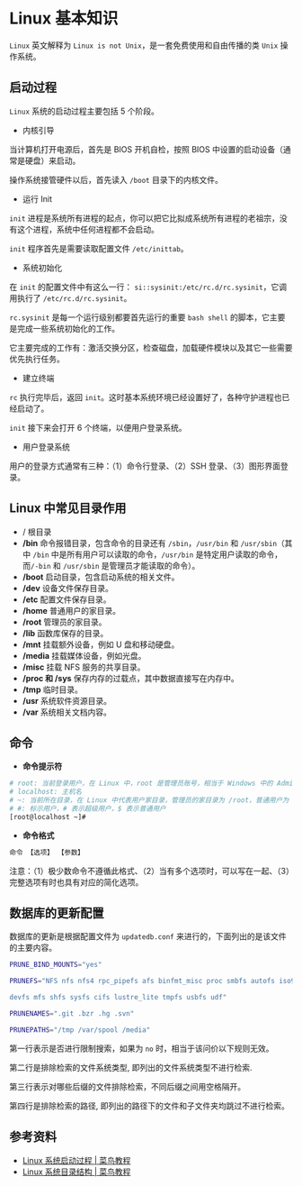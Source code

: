 # Linux 基本知识

`Linux` 英文解释为 `Linux is not Unix`，是一套免费使用和自由传播的类 `Unix` 操作系统。

## 启动过程

`Linux` 系统的启动过程主要包括 5 个阶段。

- 内核引导

当计算机打开电源后，首先是 BIOS 开机自检，按照 BIOS 中设置的启动设备（通常是硬盘）来启动。

操作系统接管硬件以后，首先读入 `/boot` 目录下的内核文件。

- 运行 Init

`init` 进程是系统所有进程的起点，你可以把它比拟成系统所有进程的老祖宗，没有这个进程，系统中任何进程都不会启动。

`init` 程序首先是需要读取配置文件 `/etc/inittab`。

- 系统初始化

在 `init` 的配置文件中有这么一行： `si::sysinit:/etc/rc.d/rc.sysinit`，它调用执行了 `/etc/rc.d/rc.sysinit`。

`rc.sysinit` 是每一个运行级别都要首先运行的重要 `bash shell` 的脚本，它主要是完成一些系统初始化的工作。

它主要完成的工作有：激活交换分区，检查磁盘，加载硬件模块以及其它一些需要优先执行任务。

- 建立终端

`rc` 执行完毕后，返回 `init`。这时基本系统环境已经设置好了，各种守护进程也已经启动了。

`init` 接下来会打开 6 个终端，以便用户登录系统。

- 用户登录系统

用户的登录方式通常有三种：（1）命令行登录、（2）SSH 登录、（3）图形界面登录。

## Linux 中常见目录作用

- / 根目录
- **/bin** 命令报错目录，包含命令的目录还有 `/sbin`，`/usr/bin` 和 `/usr/sbin`（其中 `/bin` 中是所有用户可以读取的命令，`/usr/bin` 是特定用户读取的命令，而`/-bin` 和 `/usr/sbin` 是管理员才能读取的命令）。
- **/boot** 启动目录，包含启动系统的相关文件。
- **/dev** 设备文件保存目录。
- **/etc** 配置文件保存目录。
- **/home** 普通用户的家目录。
- **/root** 管理员的家目录。
- **/lib** 函数库保存的目录。
- **/mnt** 挂载额外设备，例如 U 盘和移动硬盘。
- **/media** 挂载媒体设备，例如光盘。
- **/misc** 挂载 NFS 服务的共享目录。
- **/proc 和 /sys** 保存内存的过载点，其中数据直接写在内存中。
- **/tmp** 临时目录。
- **/usr** 系统软件资源目录。
- **/var** 系统相关文档内容。

## 命令

- **命令提示符**

```bash
# root: 当前登录用户，在 Linux 中，root 是管理员账号，相当于 Windows 中的 Administrator
# localhost: 主机名
# ~: 当前所在目录，在 Linux 中代表用户家目录，管理员的家目录为 /root，普通用户为 /home/<userName>
# #: 标示用户，# 表示超级用户，$ 表示普通用户
[root@localhost ~]#
```

- **命令格式**

```bash
命令 【选项】 【参数】
```

注意：（1）极少数命令不遵循此格式、（2）当有多个选项时，可以写在一起、（3）完整选项有时也具有对应的简化选项。

## 数据库的更新配置

数据库的更新是根据配置文件为 `updatedb.conf` 来进行的，下面列出的是该文件的主要内容。

```bash
PRUNE_BIND_MOUNTS="yes"

PRUNEFS="NFS nfs nfs4 rpc_pipefs afs binfmt_misc proc smbfs autofs iso9660 ncpfs coda devpts ftpfs

devfs mfs shfs sysfs cifs lustre_lite tmpfs usbfs udf"

PRUNENAMES=".git .bzr .hg .svn"

PRUNEPATHS="/tmp /var/spool /media"
```

第一行表示是否进行限制搜索，如果为 `no` 时，相当于该问价以下规则无效。

第二行是排除检索的文件系统类型, 即列出的文件系统类型不进行检索.

第三行表示对哪些后缀的文件排除检索，不同后缀之间用空格隔开。

第四行是排除检索的路径, 即列出的路径下的文件和子文件夹均跳过不进行检索。

## 参考资料

- [Linux 系统启动过程 | 菜鸟教程](http://www.runoob.com/linux/linux-system-boot.html)
- [Linux 系统目录结构 | 菜鸟教程](http://www.runoob.com/linux/linux-system-contents.html)
